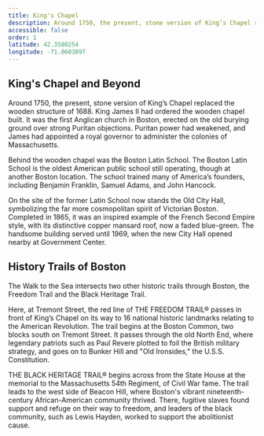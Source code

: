 ```yaml
---
title: King's Chapel
description: Around 1750, the present, stone version of King’s Chapel replaced the wooden structure of 1688. King James II had ordered the wooden chapel built. It was the first Anglican church in Boston, erected on the old burying ground over strong Puritan objections. Puritan power had weakened, and James had appointed a royal governor to administer the colonies of Massachusetts.
accessible: false
order: 1
latitude: 42.3580254
longitude: -71.0603897
---
```


## King's Chapel and Beyond

Around 1750, the present, stone version of King’s Chapel replaced the wooden structure of 1688. King James II had ordered the wooden chapel built. It was the first Anglican church in Boston, erected on the old burying ground over strong Puritan objections. Puritan power had weakened, and James had appointed a royal governor to administer the colonies of Massachusetts.

Behind the wooden chapel was the Boston Latin School. The Boston Latin School is the oldest American public school still operating, though at another Boston location. The school trained many of America’s founders, including Benjamin Franklin, Samuel Adams, and John Hancock.

On the site of the former Latin School now stands the Old City Hall, symbolizing the far more cosmopolitan spirit of Victorian Boston. Completed in 1865, it was an inspired example of the French Second Empire style, with its distinctive copper mansard roof, now a faded blue-green. The handsome building served until 1969, when the new City Hall opened nearby at Government Center.

## History Trails of Boston

The Walk to the Sea intersects two other historic trails through Boston, the Freedom Trail and the Black Heritage Trail.

Here, at Tremont Street, the red line of THE FREEDOM TRAIL® passes in front of King’s Chapel on its way to 16 national historic landmarks relating to the American Revolution. The trail begins at the Boston Common, two blocks south on Tremont Street. It passes through the old North End, where legendary patriots such as Paul Revere plotted to foil the British military strategy, and goes on to Bunker Hill and "Old Ironsides," the U.S.S. Constitution.

THE BLACK HERITAGE TRAIL® begins across from the State House at the memorial to the Massachusetts 54th Regiment, of Civil War fame. The trail leads to the west side of Beacon Hill, where Boston's vibrant nineteenth-century African-American community thrived. There, fugitive slaves found support and refuge on their way to freedom, and leaders of the black community, such as Lewis Hayden, worked to support the abolitionist cause.